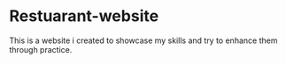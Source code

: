 # Restuarant-website
This is a website i created to showcase my skills and try to enhance them through practice.
